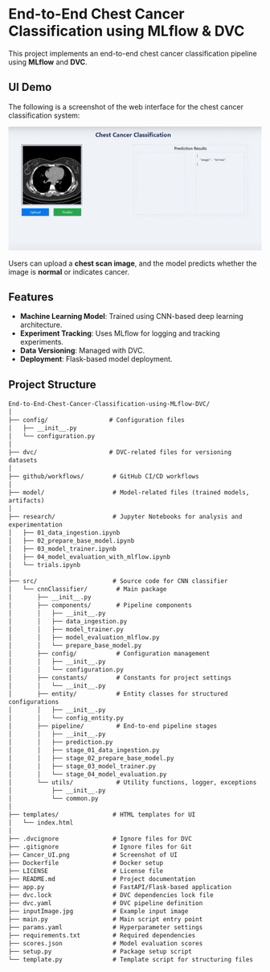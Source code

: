 # End-to-End Chest Cancer Classification using MLflow & DVC

This project implements an end-to-end chest cancer classification pipeline using **MLflow** and **DVC**.

## **UI Demo**
The following is a screenshot of the web interface for the chest cancer classification system:

![Chest Cancer Classification UI](Cancer_UI.png)

Users can upload a **chest scan image**, and the model predicts whether the image is **normal** or indicates cancer.

## **Features**
- **Machine Learning Model**: Trained using CNN-based deep learning architecture.
- **Experiment Tracking**: Uses MLflow for logging and tracking experiments.
- **Data Versioning**: Managed with DVC.
- **Deployment**: Flask-based model deployment.


## Project Structure

```
End-to-End-Chest-Cancer-Classification-using-MLflow-DVC/
│
├── config/                 # Configuration files
│   ├── __init__.py
│   └── configuration.py
│
├── dvc/                    # DVC-related files for versioning datasets
│
├── github/workflows/        # GitHub CI/CD workflows
│
├── model/                   # Model-related files (trained models, artifacts)
│
├── research/                # Jupyter Notebooks for analysis and experimentation
│   ├── 01_data_ingestion.ipynb
│   ├── 02_prepare_base_model.ipynb
│   ├── 03_model_trainer.ipynb
│   ├── 04_model_evaluation_with_mlflow.ipynb
│   └── trials.ipynb
│
├── src/                     # Source code for CNN classifier
│   └── cnnClassifier/        # Main package
│       ├── __init__.py
│       ├── components/       # Pipeline components
│       │   ├── __init__.py
│       │   ├── data_ingestion.py
│       │   ├── model_trainer.py
│       │   ├── model_evaluation_mlflow.py
│       │   └── prepare_base_model.py
│       ├── config/           # Configuration management
│       │   ├── __init__.py
│       │   └── configuration.py
│       ├── constants/        # Constants for project settings
│       │   └── __init__.py
│       ├── entity/           # Entity classes for structured configurations
│       │   ├── __init__.py
│       │   └── config_entity.py
│       ├── pipeline/         # End-to-end pipeline stages
│       │   ├── __init__.py
│       │   ├── prediction.py
│       │   ├── stage_01_data_ingestion.py
│       │   ├── stage_02_prepare_base_model.py
│       │   ├── stage_03_model_trainer.py
│       │   └── stage_04_model_evaluation.py
│       └── utils/            # Utility functions, logger, exceptions
│           ├── __init__.py
│           └── common.py
│
├── templates/               # HTML templates for UI
│   └── index.html
│
├── .dvcignore               # Ignore files for DVC
├── .gitignore               # Ignore files for Git
├── Cancer_UI.png            # Screenshot of UI
├── Dockerfile               # Docker setup
├── LICENSE                  # License file
├── README.md                # Project documentation
├── app.py                   # FastAPI/Flask-based application
├── dvc.lock                 # DVC dependencies lock file
├── dvc.yaml                 # DVC pipeline definition
├── inputImage.jpg           # Example input image
├── main.py                  # Main script entry point
├── params.yaml              # Hyperparameter settings
├── requirements.txt         # Required dependencies
├── scores.json              # Model evaluation scores
├── setup.py                 # Package setup script
└── template.py              # Template script for structuring files
```
